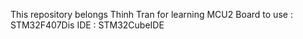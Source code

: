 This repository belongs Thinh Tran for learning MCU2
Board to use : STM32F407Dis 
IDE : STM32CubeIDE
